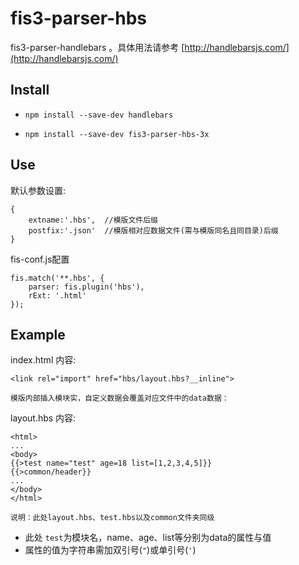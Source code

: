 # fis3-parser-hbs
fis3-parser-handlebars 。具体用法请参考 [http://handlebarsjs.com/](http://handlebarsjs.com/)

## Install
* `npm install --save-dev handlebars`

* `npm install --save-dev fis3-parser-hbs-3x`

## Use
默认参数设置:

	{
		extname:'.hbs',  //模版文件后缀
		postfix:'.json'  //模版相对应数据文件(需与模版同名且同目录)后缀
	}

fis-conf.js配置

	fis.match('**.hbs', {
  		parser: fis.plugin('hbs'),
  		rExt: '.html'
	});
	
## Example
index.html 内容:

	<link rel="import" href="hbs/layout.hbs?__inline">

`模版内部插入模块实，自定义数据会覆盖对应文件中的data数据：`

layout.hbs 内容:

	<html>
	...
	<body>
	{{>test name="test" age=18 list=[1,2,3,4,5]}}
	{{>common/header}}
	...
	</body>
	</html>
	
`说明：此处layout.hbs、test.hbs以及common文件夹同级`

* 此处 `test`为模块名，name、age、list等分别为data的属性与值
* 属性的值为字符串需加双引号(`"`)或单引号(`'`)

